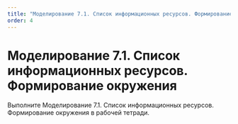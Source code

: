 ```yaml
---
title: "Моделирование 7.1. Список информационных ресурсов. Формирование окружения"
order: 4
---
```


# Моделирование 7.1. Список информационных ресурсов. Формирование окружения

Выполните Моделирование 7.1. Список информационных ресурсов. Формирование окружения в рабочей тетради.